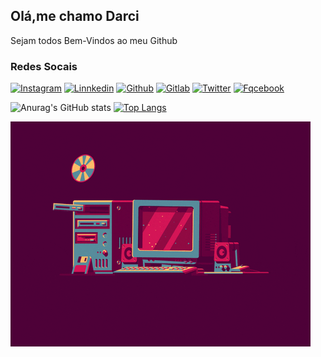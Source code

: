 ## Olá,me chamo Darci

Sejam todos Bem-Vindos ao meu Github

### Redes Socais

[![Instagram](https://img.shields.io/badge/Instagram-E4405F?style=for-the-badge&logo=instagram&logoColor=white)](https://www.instagram.com/darcirodriguessantos)
[![Linnkedin](https://img.shields.io/badge/LinkedIn-0077B5?style=for-the-badge&logo=linkedin&logoColor=white)](https://www.linkedin.com/in/darci-rodrigues-santos-3949671b2/)
[![Github](https://img.shields.io/badge/GitHub-100000?style=for-the-badge&logo=github&logoColor=white)](https://github.com/DarciRodrigues)
[![Gitlab](https://img.shields.io/badge/GitLab-330F63?style=for-the-badge&logo=gitlab&logoColor=white)](https://gitlab.com/Darci_Rodrigues)
[![Twitter](https://img.shields.io/badge/Twitter-1DA1F2?style=for-the-badge&logo=twitter&logoColor=white)](https://twitter.com/DarciRo40281798)
[![Fqcebook](https://img.shields.io/badge/Facebook-1877F2?style=for-the-badge&logo=facebook&logoColor=white)](https://www.facebook.com/darci.rodrigues.393950/)

![Anurag's GitHub stats](https://github-readme-stats.vercel.app/api?username=DarciRodrigues&show_icons=true&theme=algolia)
[![Top Langs](https://github-readme-stats.vercel.app/api/top-langs/?username=DarciRodrigues&layout=compact&theme=algolia)]()

<!--[![]()]()-->
<div style="display: inline_block">
<img src="img/giphy.gif" />
</div>

<!--
**DarciRodrigues/DarciRodrigues** is a ✨ _special_ ✨ repository because its `README.md` (this file) appears on your GitHub profile.

Here are some ideas to get you started:

- 🔭 I’m currently working on ...
- 🌱 I’m currently learning ...
- 👯 I’m looking to collaborate on ...
- 🤔 I’m looking for help with ...
- 💬 Ask me about ...
- 📫 How to reach me: ...
- 😄 Pronouns: ...
- ⚡ Fun fact: ...
-->
